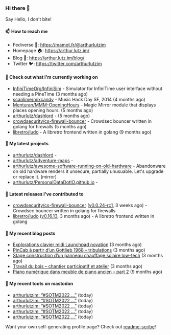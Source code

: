 ### Hi there 👋

Say Hello, I don't bite!

#### 📫 How to reach me

- Fediverse 🐘: https://mamot.fr/@arthurlutzim
- Homepage 🏠: https://arthur.lutz.im/
- Blog 📰: https://arthur.lutz.im/blog/
- Twitter 🐦: https://twitter.com/arthurlutzim

#### 👷 Check out what I'm currently working on

- [InfiniTimeOrg/InfiniSim](https://github.com/InfiniTimeOrg/InfiniSim) - Simulator for InfiniTime user interface without needing a PineTime (3 months ago)
- [scanlime/mixcandy](https://github.com/scanlime/mixcandy) - Music Hack Day SF, 2014 (4 months ago)
- [Menturan/MMM-OpeningHours](https://github.com/Menturan/MMM-OpeningHours) - Magic Mirror module that displays places opening hours. (5 months ago)
- [arthurlutz/dashlord](https://github.com/arthurlutz/dashlord) -  (5 months ago)
- [crowdsecurity/cs-firewall-bouncer](https://github.com/crowdsecurity/cs-firewall-bouncer) - Crowdsec bouncer written in golang for firewalls (5 months ago)
- [libretro/ludo](https://github.com/libretro/ludo) - A libretro frontend written in golang (9 months ago)

#### 🌱 My latest projects

- [arthurlutz/dashlord](https://github.com/arthurlutz/dashlord) - 
- [arthurlutz/adventure-maps](https://github.com/arthurlutz/adventure-maps) - 
- [arthurlutz/awesome-software-running-on-old-hardware](https://github.com/arthurlutz/awesome-software-running-on-old-hardware) - Abandonware on old hardware renders it unsecure, partially unusuable. Let&#39;s upgrade or replace it. (mirror)
- [arthurlutz/PersonalDataDotIO.github.io](https://github.com/arthurlutz/PersonalDataDotIO.github.io) - 

#### 🔭 Latest releases I've contributed to

- [crowdsecurity/cs-firewall-bouncer](https://github.com/crowdsecurity/cs-firewall-bouncer) ([v0.0.24-rc1](https://github.com/crowdsecurity/cs-firewall-bouncer/releases/tag/v0.0.24-rc1), 3 weeks ago) - Crowdsec bouncer written in golang for firewalls
- [libretro/ludo](https://github.com/libretro/ludo) ([v0.16.13](https://github.com/libretro/ludo/releases/tag/v0.16.13), 3 months ago) - A libretro frontend written in golang

#### 📜 My recent blog posts

- [Explorations clavier midi Launchpad novation](https://arthur.lutz.im/blog/2022/02/28/explorations-clavier-midi-launchpad-novation/) (3 months ago)
- [PinCab à partir d’un Gottlieb 1968 – tribulations](https://arthur.lutz.im/blog/2022/02/27/pincab-a-partir-dun-gottlieb-1968-tribulations/) (3 months ago)
- [Stage construction d’un panneau chauffage solaire low-tech](https://arthur.lutz.im/blog/2022/02/27/stage-construction-dun-panneau-chauffage-solaire-low-tech/) (3 months ago)
- [Travail du bois – chantier participatif et atelier](https://arthur.lutz.im/blog/2022/02/24/travail-du-bois-chantier-participatif-et-atelier/) (3 months ago)
- [Piano numérique dans meuble de piano ancien – part 2](https://arthur.lutz.im/blog/2021/08/16/piano-numerique-dans-meuble-de-piano-ancien-part-2/) (9 months ago)

#### 🐘 My recent toots on mastodon

- [arthurlutzim: “#SOTM2022 …”](https://mamot.fr/@arthurlutzim/108459031269798500) (today)
- [arthurlutzim: “#SOTM2022 …”](https://mamot.fr/@arthurlutzim/108458996780163242) (today)
- [arthurlutzim: “#SOTM2022 …”](https://mamot.fr/@arthurlutzim/108458924345081750) (today)
- [arthurlutzim: “#SOTM2022 …”](https://mamot.fr/@arthurlutzim/108458906349072347) (today)
- [arthurlutzim: “#SOTM2022 …”](https://mamot.fr/@arthurlutzim/108458891127173132) (today)

Want your own self-generating profile page? Check out [readme-scribe](https://github.com/muesli/readme-scribe)!
